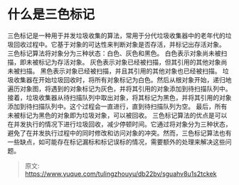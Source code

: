 # 什么是三色标记

三色标记是一种用于并发垃圾收集的算法，常用于分代垃圾收集器中的老年代的垃圾回收过程中。它基于对象的可达性来判断对象是否存活，并标记出存活对象。
三色标记算法将对象分为三种状态：白色、灰色和黑色。
白色表示对象尚未被扫描，即未被标记为存活对象。
灰色表示对象已经被扫描，但其引用的其他对象尚未被扫描。
黑色表示对象已经被扫描，并且其引用的其他对象也已经被扫描。
垃圾收集器在开始垃圾回收时，将所有对象标记为白色。然后从根对象开始，递归地遍历对象图，将遇到的对象标记为灰色，并将其引用的对象添加到待扫描队列中。接着，垃圾收集器从待扫描队列中取出对象，将其标记为黑色，并将其引用的对象添加到待扫描队列中。这个过程会一直进行，直到待扫描队列为空。
最后，所有未被标记为黑色的对象即为垃圾对象，可以被回收。
三色标记算法的优点是可以在并发执行的情况下进行垃圾回收，减少停顿时间。它通过将对象分为三种状态，避免了在并发执行过程中的同时修改和访问对象的冲突。然而，三色标记算法也有一些缺点，如可能存在标记漏标和标记误标的情况，需要额外的处理来解决这些问题。


> 原文: <https://www.yuque.com/tulingzhouyu/db22bv/sguahv8u1s2tckek>